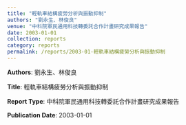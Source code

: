 ```yaml
---
title: "輕軌車結構疲勞分析與振動抑制"
authors: "劉永生、林俊良"
venue: "中科院軍民通用科技轉委託合作計畫研究成果報告"
date: 2003-01-01
collection: reports
category: reports
permalink: /reports/2003-01-輕軌車結構疲勞分析與振動抑制
---
```


**Authors**: 劉永生、林俊良

**Title**: 輕軌車結構疲勞分析與振動抑制

**Report Type**: 中科院軍民通用科技轉委託合作計畫研究成果報告

**Publication Date**: 2003-01-01
